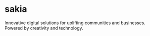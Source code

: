 # sakia
Innovative digital solutions for uplifting communities and businesses. Powered by creativity and technology.
